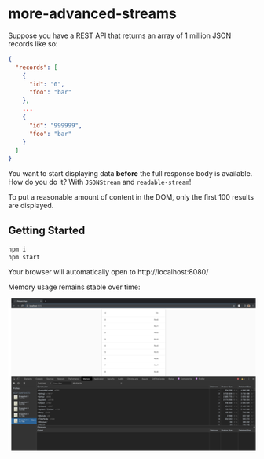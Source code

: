 # more-advanced-streams

Suppose you have a REST API that returns an array of 1 million JSON records like so:

```json
{
  "records": [
    {
      "id": "0",
      "foo": "bar"
    },
    ...
    {
      "id": "999999",
      "foo": "bar"
    }
  ]
}
```

You want to start displaying data **before** the full response body is available. How do you do it? With `JSONStream` and `readable-stream`!

To put a reasonable amount of content in the DOM, only the first 100 results are displayed.

## Getting Started

```
npm i
npm start
```

Your browser will automatically open to http://localhost:8080/


Memory usage remains stable over time:

![memory.png](memory.png)
